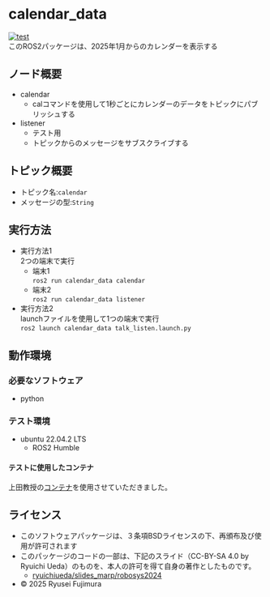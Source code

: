 # calendar_data
[![test](https://github.com/mooto2525/ROS2_2/actions/workflows/test.yml/badge.svg)](https://github.com/mooto2525/ROS2_2/actions/workflows/test.yml)  
このROS2パッケージは、2025年1月からのカレンダーを表示する  
## ノード概要
* calendar
  * calコマンドを使用して1秒ごとにカレンダーのデータをトピックにパブリッシュする  
* listener  
  * テスト用  
  * トピックからのメッセージをサブスクライブする  
## トピック概要  
* トピック名:`calendar`  
* メッセージの型:`String`  
## 実行方法  
- 実行方法1  
2つの端末で実行  
  - 端末1  
`ros2 run calendar_data calendar`  
  - 端末2  
`ros2 run calendar_data listener`  
- 実行方法2  
launchファイルを使用して1つの端末で実行  
`ros2 launch calendar_data talk_listen.launch.py`  
## 動作環境
### 必要なソフトウェア
* python  
### テスト環境
* ubuntu 22.04.2 LTS
  * ROS2 Humble
#### テストに使用したコンテナ  
上田教授の[コンテナ](https://hub.docker.com/repository/docker/ryuichiueda/ubuntu22.04-ros2)を使用させていただきました。

## ライセンス
  
- このソフトウェアパッケージは、３条項BSDライセンスの下、再頒布及び使用が許可されます
- このパッケージのコードの一部は、下記のスライド（CC-BY-SA 4.0 by Ryuichi Ueda）のものを、本人の許可を得て自身の著作としたものです。
  - [ryuichiueda/slides_marp/robosys2024](https://github.com/ryuichiueda/slides_marp/tree/master/robosys2024)
- © 2025 Ryusei Fujimura
